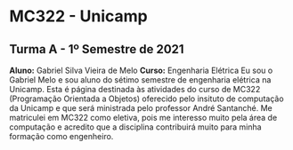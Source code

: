 # MC322 - Unicamp 
## Turma A - 1º Semestre de 2021
**Aluno:** Gabriel Silva Vieira de Melo
**Curso:** Engenharia Elétrica
Eu sou o Gabriel Melo e sou aluno do sétimo semestre de engenharia elétrica na Unicamp.  Esta é página destinada às atividades do curso de MC322 (Programação Orientada a Objetos) oferecido pelo insituto de computação da Unicamp e que será ministrada pelo professor André Santanché. Me matriculei em MC322 como eletiva, pois me interesso muito pela área de computação e acredito que a disciplina contribuirá muito para minha formação como engenheiro.
